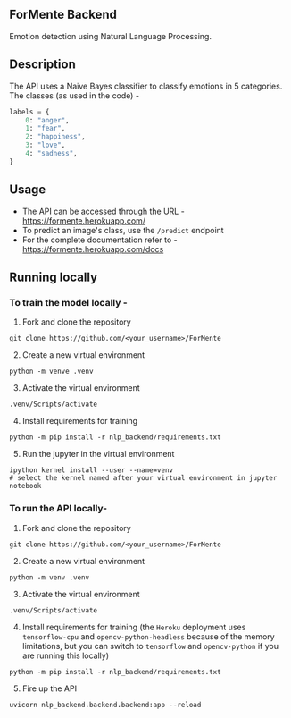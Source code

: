 ## ForMente Backend

Emotion detection using Natural Language Processing.

## Description
The API uses a Naive Bayes classifier to classify emotions in 5 categories.
The classes (as used in the code) -
```py
labels = {
    0: "anger",
    1: "fear",
    2: "happiness",
    3: "love",
    4: "sadness",
}
```

## Usage
- The API can be accessed through the URL - https://formente.herokuapp.com/
- To predict an image's class, use the `/predict` endpoint
- For the complete documentation refer to - https://formente.herokuapp.com/docs

## Running locally
### To train the model locally -
1. Fork and clone the repository
```
git clone https://github.com/<your_username>/ForMente
```
2. Create a new virtual environment
```
python -m venve .venv
```
3. Activate the virtual environment
```
.venv/Scripts/activate
```
4. Install requirements for training
```
python -m pip install -r nlp_backend/requirements.txt
```
5. Run the jupyter in the virtual environment
```
ipython kernel install --user --name=venv
# select the kernel named after your virtual environment in jupyter notebook
```
### To run the API locally-
1. Fork and clone the repository
```
git clone https://github.com/<your_username>/ForMente
```
2. Create a new virtual environment
```
python -m venv .venv
```
3. Activate the virtual environment
```
.venv/Scripts/activate
```
4. Install requirements for training (the `Heroku` deployment uses `tensorflow-cpu` and `opencv-python-headless` because of the memory limitations, but you can switch to `tensorflow` and `opencv-python` if you are running this locally)
```
python -m pip install -r nlp_backend/requirements.txt
```
5. Fire up the API
```
uvicorn nlp_backend.backend.backend:app --reload
```
